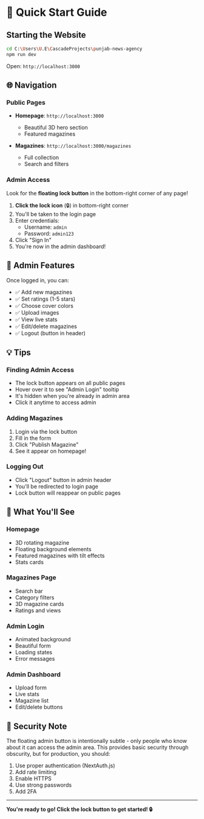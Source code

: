 # 🚀 Quick Start Guide

## Starting the Website

```bash
cd C:\Users\U.E\CascadeProjects\punjab-news-agency
npm run dev
```

Open: `http://localhost:3000`

## 🌐 Navigation

### Public Pages
- **Homepage**: `http://localhost:3000`
  - Beautiful 3D hero section
  - Featured magazines
  
- **Magazines**: `http://localhost:3000/magazines`
  - Full collection
  - Search and filters

### Admin Access

Look for the **floating lock button** in the bottom-right corner of any page!

1. **Click the lock icon** (🔒) in bottom-right corner
2. You'll be taken to the login page
3. Enter credentials:
   - Username: `admin`
   - Password: `admin123`
4. Click "Sign In"
5. You're now in the admin dashboard!

## 🎯 Admin Features

Once logged in, you can:
- ✅ Add new magazines
- ✅ Set ratings (1-5 stars)
- ✅ Choose cover colors
- ✅ Upload images
- ✅ View live stats
- ✅ Edit/delete magazines
- ✅ Logout (button in header)

## 💡 Tips

### Finding Admin Access
- The lock button appears on all public pages
- Hover over it to see "Admin Login" tooltip
- It's hidden when you're already in admin area
- Click it anytime to access admin

### Adding Magazines
1. Login via the lock button
2. Fill in the form
3. Click "Publish Magazine"
4. See it appear on homepage!

### Logging Out
- Click "Logout" button in admin header
- You'll be redirected to login page
- Lock button will reappear on public pages

## 🎨 What You'll See

### Homepage
- 3D rotating magazine
- Floating background elements
- Featured magazines with tilt effects
- Stats cards

### Magazines Page
- Search bar
- Category filters
- 3D magazine cards
- Ratings and views

### Admin Login
- Animated background
- Beautiful form
- Loading states
- Error messages

### Admin Dashboard
- Upload form
- Live stats
- Magazine list
- Edit/delete buttons

## 🔐 Security Note

The floating admin button is intentionally subtle - only people who know about it can access the admin area. This provides basic security through obscurity, but for production, you should:

1. Use proper authentication (NextAuth.js)
2. Add rate limiting
3. Enable HTTPS
4. Use strong passwords
5. Add 2FA

---

**You're ready to go! Click the lock button to get started! 🔒**
